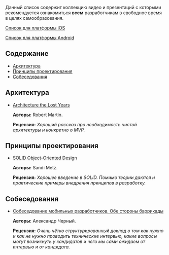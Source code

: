 Данный список содержит коллекцию видео и презентаций с которыми рекомендуется ознакомиться **всем** разработчикам в свободное время в целях самообразования.

[Список для платформы iOS](../IOS/Presentations.md)

[Список для платформы Android](../Android/Presentations.md)

## Содержание

- [Архитектура](#Архитектура)
- [Принципы проектирования](#Принципы-проектирования)
- [Собеседования](#Собеседования)

## Архитектура
- [Architecture the Lost Years](http://www.youtube.com/watch?v=WpkDN78P884)

  **Авторы:** Robert Martin.

  **Рецензия:** *Хороший рассказ про необходимость чистой архитектуры и конкретно о MVP.*

## Принципы проектирования

- [SOLID Object-Oriented Design](http://confreaks.tv/videos/goruco2009-solid-object-oriented-design)

  **Авторы:** Sandi Metz.

  **Рецензия:** *Хорошее введение в SOLID. Помимо теории даются и практические примеры внедрения принципов в разработку.*

## Собеседования

- [Собеседование мобильных разработчиков. Обе стороны баррикады](https://www.youtube.com/watch?v=z1uTOrDqRfU)

  **Авторы:** Александр Черный.

  **Рецензия:** *Очень чётко структурированный доклад о том как нужно и как не нужно проводить технические интервью, какие вопросы могут возникнуть у кандидатов и чего мы сами ожидаем от интервью и от кандидата.*
